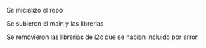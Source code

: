 Se inicializo el repo

Se subieron el main y las librerias

Se removieron las librerias de i2c que se habian incluido por error.